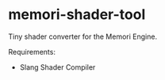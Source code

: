 # memori-shader-tool
Tiny shader converter for the Memori Engine.

Requirements:
- Slang Shader Compiler